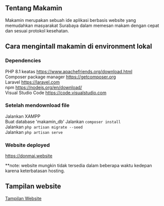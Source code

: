 ## Tentang Makamin

Makamin merupakan sebuah ide aplikasi berbasis website yang memudahkan masyarakat Surabaya dalam memesan makam dengan cepat dan sesuai protokol kesehatan.

## Cara mengintall makamin di environment lokal

### Dependencies
PHP 8.1 keatas <a href="https://www.apachefriends.org/download.html">https://www.apachefriends.org/download.html</a><br>
Composer package manager <a href="https://getcomposer.org">https://getcomposer.org</a><br>
Laravel <a href="https://laravel.com">https://laravel.com</a><br>
npm <a href="https://nodejs.org/en/download/">https://nodejs.org/en/download/</a><br>
Visual Studio Code <a href="https://code.visualstudio.com">https://code.visualstudio.com</a><br>


### Setelah mendownload file

Jalankan XAMPP <br>
Buat database 'makamin_db'
Jalankan `composer install` <br>
Jalankan `php artisan migrate --seed` <br>
Jalankan `php artisan serve` <br>

### Website deployed
<a href="https://donmai.website">https://donmai.website</a> <br>

**note: website mungkin tidak tersedia dalam beberapa waktu kedepan karena keterbatasan hosting.

## Tampilan website
<a href="https://www.figma.com/proto/NgS3fdjPQJ1GcX63ZKfFP8/Makam.in?node-id=1%3A398&scaling=min-zoom&page-id=0%3A1">Tampilan Website</a>
